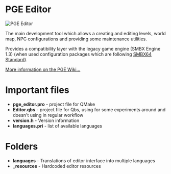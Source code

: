 # PGE Editor

![PGE Editor](https://github.com/WohlSoft/PGE-Project/blob/master/Editor/_resources/images/cat_builder/cat_builder_128.png)

The main development tool which allows a creating and editing levels, world map, NPC configurations and providing some maintenance utilities.

Provides a compatibility layer with the legacy game engine (SMBX Engine 1.3) (when used configuration packages which are following [SMBX64 Standard](http://wohlsoft.ru/pgewiki/SMBX64)).

[More information on the PGE Wiki...](http://wohlsoft.ru/pgewiki/PGE_Editor)

# Important files

* **pge_editor.pro** - project file for QMake
* **Editor.qbs** - project file for Qbs, using for some experiments around and doesn't using in regular workflow
* **version.h** - Version information
* **languages.pri** - list of available languages

# Folders

* **languages** - Translations of editor interface into multiple languages
* **_resources** - Hardcoded editor resources
